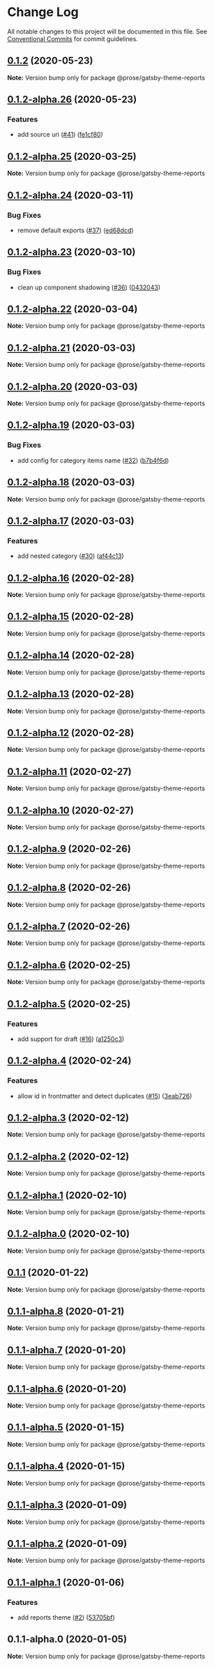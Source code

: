 # Change Log

All notable changes to this project will be documented in this file.
See [Conventional Commits](https://conventionalcommits.org) for commit guidelines.

## [0.1.2](https://github.com/prosejs/prose/compare/@prose/gatsby-theme-reports@0.1.2-alpha.26...@prose/gatsby-theme-reports@0.1.2) (2020-05-23)

**Note:** Version bump only for package @prose/gatsby-theme-reports





## [0.1.2-alpha.26](https://github.com/prosejs/prose/compare/@prose/gatsby-theme-reports@0.1.2-alpha.25...@prose/gatsby-theme-reports@0.1.2-alpha.26) (2020-05-23)


### Features

* add source uri ([#41](https://github.com/prosejs/prose/issues/41)) ([fe1cf80](https://github.com/prosejs/prose/commit/fe1cf80e5cb41c6f3db42c84762d94ab983396d9))





## [0.1.2-alpha.25](https://github.com/prosejs/prose/compare/@prose/gatsby-theme-reports@0.1.2-alpha.24...@prose/gatsby-theme-reports@0.1.2-alpha.25) (2020-03-25)

**Note:** Version bump only for package @prose/gatsby-theme-reports





## [0.1.2-alpha.24](https://github.com/prosejs/prose/compare/@prose/gatsby-theme-reports@0.1.2-alpha.23...@prose/gatsby-theme-reports@0.1.2-alpha.24) (2020-03-11)


### Bug Fixes

* remove default exports ([#37](https://github.com/prosejs/prose/issues/37)) ([ed68dcd](https://github.com/prosejs/prose/commit/ed68dcd025a140387530b9295eb1d454aff8e427))





## [0.1.2-alpha.23](https://github.com/prosejs/prose/compare/@prose/gatsby-theme-reports@0.1.2-alpha.22...@prose/gatsby-theme-reports@0.1.2-alpha.23) (2020-03-10)


### Bug Fixes

* clean up component shadowing ([#36](https://github.com/prosejs/prose/issues/36)) ([0432043](https://github.com/prosejs/prose/commit/0432043e52e77a5a8c6987a703ec0a159a34a07b))





## [0.1.2-alpha.22](https://github.com/prosejs/prose/compare/@prose/gatsby-theme-reports@0.1.2-alpha.21...@prose/gatsby-theme-reports@0.1.2-alpha.22) (2020-03-04)

**Note:** Version bump only for package @prose/gatsby-theme-reports





## [0.1.2-alpha.21](https://github.com/prosejs/prose/compare/@prose/gatsby-theme-reports@0.1.2-alpha.20...@prose/gatsby-theme-reports@0.1.2-alpha.21) (2020-03-03)

**Note:** Version bump only for package @prose/gatsby-theme-reports





## [0.1.2-alpha.20](https://github.com/prosejs/prose/compare/@prose/gatsby-theme-reports@0.1.2-alpha.19...@prose/gatsby-theme-reports@0.1.2-alpha.20) (2020-03-03)

**Note:** Version bump only for package @prose/gatsby-theme-reports





## [0.1.2-alpha.19](https://github.com/prosejs/prose/compare/@prose/gatsby-theme-reports@0.1.2-alpha.18...@prose/gatsby-theme-reports@0.1.2-alpha.19) (2020-03-03)


### Bug Fixes

* add config for category items name ([#32](https://github.com/prosejs/prose/issues/32)) ([b7b4f6d](https://github.com/prosejs/prose/commit/b7b4f6d573e91485dee7f1ff67ce2e4737b0bf39))





## [0.1.2-alpha.18](https://github.com/prosejs/prose/compare/@prose/gatsby-theme-reports@0.1.2-alpha.17...@prose/gatsby-theme-reports@0.1.2-alpha.18) (2020-03-03)

**Note:** Version bump only for package @prose/gatsby-theme-reports





## [0.1.2-alpha.17](https://github.com/prosejs/prose/compare/@prose/gatsby-theme-reports@0.1.2-alpha.16...@prose/gatsby-theme-reports@0.1.2-alpha.17) (2020-03-03)


### Features

* add nested category ([#30](https://github.com/prosejs/prose/issues/30)) ([af44c13](https://github.com/prosejs/prose/commit/af44c1379f26f191eeacc210578cb7a59effc1d0))





## [0.1.2-alpha.16](https://github.com/prosejs/prose/compare/@prose/gatsby-theme-reports@0.1.2-alpha.15...@prose/gatsby-theme-reports@0.1.2-alpha.16) (2020-02-28)

**Note:** Version bump only for package @prose/gatsby-theme-reports





## [0.1.2-alpha.15](https://github.com/prosejs/prose/compare/@prose/gatsby-theme-reports@0.1.2-alpha.14...@prose/gatsby-theme-reports@0.1.2-alpha.15) (2020-02-28)

**Note:** Version bump only for package @prose/gatsby-theme-reports





## [0.1.2-alpha.14](https://github.com/prosejs/prose/compare/@prose/gatsby-theme-reports@0.1.2-alpha.13...@prose/gatsby-theme-reports@0.1.2-alpha.14) (2020-02-28)

**Note:** Version bump only for package @prose/gatsby-theme-reports





## [0.1.2-alpha.13](https://github.com/prosejs/prose/compare/@prose/gatsby-theme-reports@0.1.2-alpha.12...@prose/gatsby-theme-reports@0.1.2-alpha.13) (2020-02-28)

**Note:** Version bump only for package @prose/gatsby-theme-reports





## [0.1.2-alpha.12](https://github.com/prosejs/prose/compare/@prose/gatsby-theme-reports@0.1.2-alpha.11...@prose/gatsby-theme-reports@0.1.2-alpha.12) (2020-02-28)

**Note:** Version bump only for package @prose/gatsby-theme-reports





## [0.1.2-alpha.11](https://github.com/prosejs/prose/compare/@prose/gatsby-theme-reports@0.1.2-alpha.10...@prose/gatsby-theme-reports@0.1.2-alpha.11) (2020-02-27)

**Note:** Version bump only for package @prose/gatsby-theme-reports





## [0.1.2-alpha.10](https://github.com/prosejs/prose/compare/@prose/gatsby-theme-reports@0.1.2-alpha.9...@prose/gatsby-theme-reports@0.1.2-alpha.10) (2020-02-27)

**Note:** Version bump only for package @prose/gatsby-theme-reports





## [0.1.2-alpha.9](https://github.com/prosejs/prose/compare/@prose/gatsby-theme-reports@0.1.2-alpha.8...@prose/gatsby-theme-reports@0.1.2-alpha.9) (2020-02-26)

**Note:** Version bump only for package @prose/gatsby-theme-reports





## [0.1.2-alpha.8](https://github.com/prosejs/prose/compare/@prose/gatsby-theme-reports@0.1.2-alpha.7...@prose/gatsby-theme-reports@0.1.2-alpha.8) (2020-02-26)

**Note:** Version bump only for package @prose/gatsby-theme-reports





## [0.1.2-alpha.7](https://github.com/prosejs/prose/compare/@prose/gatsby-theme-reports@0.1.2-alpha.6...@prose/gatsby-theme-reports@0.1.2-alpha.7) (2020-02-26)

**Note:** Version bump only for package @prose/gatsby-theme-reports





## [0.1.2-alpha.6](https://github.com/prosejs/prose/compare/@prose/gatsby-theme-reports@0.1.2-alpha.5...@prose/gatsby-theme-reports@0.1.2-alpha.6) (2020-02-25)

**Note:** Version bump only for package @prose/gatsby-theme-reports





## [0.1.2-alpha.5](https://github.com/prosejs/prose/compare/@prose/gatsby-theme-reports@0.1.2-alpha.4...@prose/gatsby-theme-reports@0.1.2-alpha.5) (2020-02-25)


### Features

* add support for draft ([#16](https://github.com/prosejs/prose/issues/16)) ([a1250c3](https://github.com/prosejs/prose/commit/a1250c3b504c8e30993089b9e46055fa6ac3ea25))





## [0.1.2-alpha.4](https://github.com/prosejs/prose/compare/@prose/gatsby-theme-reports@0.1.2-alpha.3...@prose/gatsby-theme-reports@0.1.2-alpha.4) (2020-02-24)


### Features

* allow id in frontmatter and detect duplicates ([#15](https://github.com/prosejs/prose/issues/15)) ([3eab726](https://github.com/prosejs/prose/commit/3eab7269826a52beed51a720c1d8e77ecefd9f14))





## [0.1.2-alpha.3](https://github.com/prosejs/prose/compare/@prose/gatsby-theme-reports@0.1.2-alpha.2...@prose/gatsby-theme-reports@0.1.2-alpha.3) (2020-02-12)

**Note:** Version bump only for package @prose/gatsby-theme-reports





## [0.1.2-alpha.2](https://github.com/prosejs/prose/compare/@prose/gatsby-theme-reports@0.1.2-alpha.1...@prose/gatsby-theme-reports@0.1.2-alpha.2) (2020-02-12)

**Note:** Version bump only for package @prose/gatsby-theme-reports





## [0.1.2-alpha.1](https://github.com/prosejs/prose/compare/@prose/gatsby-theme-reports@0.1.2-alpha.0...@prose/gatsby-theme-reports@0.1.2-alpha.1) (2020-02-10)

**Note:** Version bump only for package @prose/gatsby-theme-reports





## [0.1.2-alpha.0](https://github.com/prosejs/prose/compare/@prose/gatsby-theme-reports@0.1.1...@prose/gatsby-theme-reports@0.1.2-alpha.0) (2020-02-10)

**Note:** Version bump only for package @prose/gatsby-theme-reports





## [0.1.1](https://github.com/prosejs/prose/compare/@prose/gatsby-theme-reports@0.1.1-alpha.8...@prose/gatsby-theme-reports@0.1.1) (2020-01-22)

**Note:** Version bump only for package @prose/gatsby-theme-reports





## [0.1.1-alpha.8](https://github.com/prosejs/prose/compare/@prose/gatsby-theme-reports@0.1.1-alpha.7...@prose/gatsby-theme-reports@0.1.1-alpha.8) (2020-01-21)

**Note:** Version bump only for package @prose/gatsby-theme-reports





## [0.1.1-alpha.7](https://github.com/prosejs/prose/compare/@prose/gatsby-theme-reports@0.1.1-alpha.6...@prose/gatsby-theme-reports@0.1.1-alpha.7) (2020-01-20)

**Note:** Version bump only for package @prose/gatsby-theme-reports





## [0.1.1-alpha.6](https://github.com/prosejs/prose/compare/@prose/gatsby-theme-reports@0.1.1-alpha.5...@prose/gatsby-theme-reports@0.1.1-alpha.6) (2020-01-20)

**Note:** Version bump only for package @prose/gatsby-theme-reports





## [0.1.1-alpha.5](https://github.com/prosejs/prose/compare/@prose/gatsby-theme-reports@0.1.1-alpha.4...@prose/gatsby-theme-reports@0.1.1-alpha.5) (2020-01-15)

**Note:** Version bump only for package @prose/gatsby-theme-reports





## [0.1.1-alpha.4](https://github.com/prosejs/prose/compare/@prose/gatsby-theme-reports@0.1.1-alpha.3...@prose/gatsby-theme-reports@0.1.1-alpha.4) (2020-01-15)

**Note:** Version bump only for package @prose/gatsby-theme-reports





## [0.1.1-alpha.3](https://github.com/prosejs/prose/compare/@prose/gatsby-theme-reports@0.1.1-alpha.2...@prose/gatsby-theme-reports@0.1.1-alpha.3) (2020-01-09)

**Note:** Version bump only for package @prose/gatsby-theme-reports





## [0.1.1-alpha.2](https://github.com/prosejs/prose/compare/@prose/gatsby-theme-reports@0.1.1-alpha.1...@prose/gatsby-theme-reports@0.1.1-alpha.2) (2020-01-09)

**Note:** Version bump only for package @prose/gatsby-theme-reports





## [0.1.1-alpha.1](https://github.com/prosejs/prose/compare/@prose/gatsby-theme-reports@0.1.1-alpha.0...@prose/gatsby-theme-reports@0.1.1-alpha.1) (2020-01-06)


### Features

* add reports theme ([#2](https://github.com/prosejs/prose/issues/2)) ([53705bf](https://github.com/prosejs/prose/commit/53705bf02821623ddd91af607da64121c492c2e2))





## 0.1.1-alpha.0 (2020-01-05)

**Note:** Version bump only for package @prose/gatsby-theme-reports
